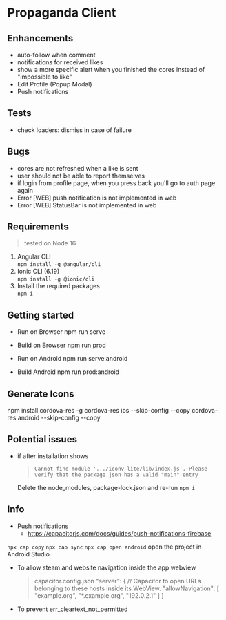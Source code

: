 # Propaganda Client

## Enhancements
- auto-follow when comment
- notifications for received likes
- show a more specific alert when you finished the cores instead of "impossible to like"
- Edit Profile (Popup Modal)
- Push notifications

## Tests
- check loaders: dismiss in case of failure

## Bugs
- cores are not refreshed when a like is sent
- user should not be able to report themselves
- if login from profile page, when you press back you'll go to auth page again
- Error [WEB] push notification is not implemented in web
- Error [WEB] StatusBar is not implemented in web


## Requirements

> tested on Node 16

1. Angular CLI \
    `npm install -g @angular/cli`
3. Ionic CLI (6.19) \
    `npm install -g @ionic/cli`
4. Install the required packages \
    `npm i`

## Getting started

- Run on Browser
    npm run serve

- Build on Browser
    npm run prod

- Run on Android
    npm run serve:android

- Build Android
    npm run prod:android

## Generate Icons
npm install cordova-res -g
cordova-res ios --skip-config --copy
cordova-res android --skip-config --copy

## Potential issues
- if after installation shows 
    > `Cannot find module '.../iconv-lite/lib/index.js'. Please verify that the package.json has a valid "main" entry`
   
    Delete the node_modules, package-lock.json and re-run `npm i`

## Info
- Push notifications
  - https://capacitorjs.com/docs/guides/push-notifications-firebase


`npx cap copy`
`npx cap sync`
`npx cap open android` open the project in Android Studio

- To allow steam and website navigation inside the app webview
  > capacitor.config.json
  "server": {
    // Capacitor to open URLs belonging to these hosts inside its WebView.
    "allowNavigation": [
      "example.org",
      "*.example.org",
      "192.0.2.1"
    ]
  }

- To prevent err_cleartext_not_permitted
    <application android:usesCleartextTraffic="true">